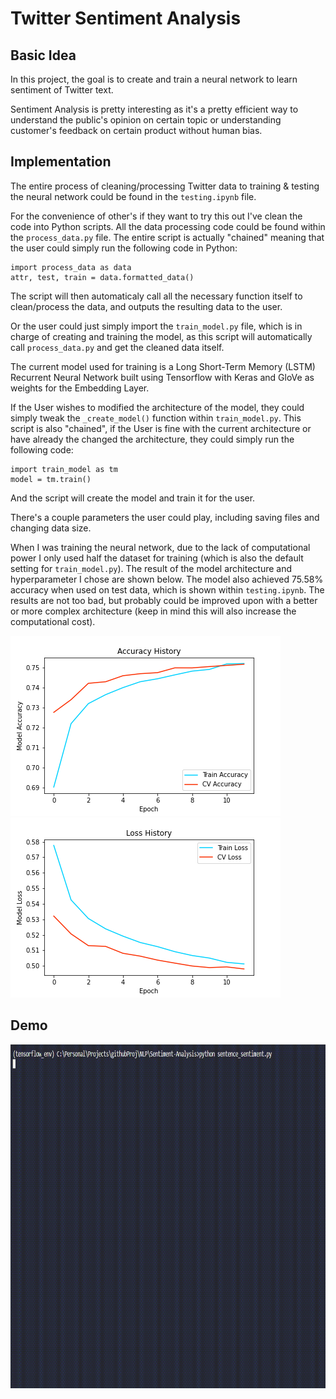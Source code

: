 # Twitter Sentiment Analysis
## Basic Idea
In this project, the goal is to create and train a neural network to learn sentiment of Twitter text. 

Sentiment Analysis is pretty interesting as it's a pretty efficient way to understand the public's opinion on certain topic or understanding customer's feedback on certain product without human bias.

## Implementation
The entire process of cleaning/processing Twitter data to training & testing the neural network could be found in the ```testing.ipynb``` file.

For the convenience of other's if they want to try this out I've clean the code into Python scripts. All the data processing code could be found within the ```process_data.py``` file. The entire script is actually "chained" meaning that the user could simply run the following code in Python:
```
import process_data as data
attr, test, train = data.formatted_data()
```
The script will then automaticaly call all the necessary function itself to clean/process the data, and outputs the resulting data to the user.

Or the user could just simply import the ```train_model.py``` file, which is in charge of creating and training the model, as this script will automatically call ```process_data.py``` and get the cleaned data itself.

The current model used for training is a Long Short-Term Memory (LSTM) Recurrent Neural Network built using Tensorflow with Keras and GloVe as weights for the Embedding Layer.

If the User wishes to modified the architecture of the model, they could simply tweak the ```_create_model()``` function within ```train_model.py```.
This script is also "chained", if the User is fine with the current architecture or have already the changed the architecture, they could simply run the following code:
```
import train_model as tm
model = tm.train()
```
And the script will create the model and train it for the user.

There's a couple parameters the user could play, including saving files and changing data size.

When I was training the neural network, due to the lack of computational power I only used half the dataset for training (which is also the default setting for ```train_model.py```). The result of the model architecture and hyperparameter I chose are shown below. The model also achieved 75.58% accuracy when used on test data, which is shown within ```testing.ipynb```. The results are not too bad, but probably could be improved upon with a better or more complex architecture (keep in mind this will also increase the computational cost).

![alt text 1](https://github.com/jwCheng28/Sentiment-Analysis/blob/master/pics/accuracy_history.png) ![alt text 2](https://github.com/jwCheng28/Sentiment-Analysis/blob/master/pics/loss_history.png)

## Demo
<img src="./pics/demo_s.gif" width="850" height="550"/>
